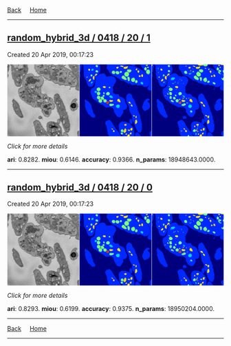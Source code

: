 
[Back](..)&nbsp;&nbsp;&nbsp;&nbsp;&nbsp;[Home](https://leapmanlab.github.io/snapshots)

---

<div class="summary"><a href="1"><h2>random_hybrid_3d / 0418 / 20 / 1</h2></a><p>Created 20 Apr 2019, 00:17:23
</p><a href="1"><img src="1/media/summary.png" align="center"></a><p>
<i>Click for more details</i>
</p></div>

**ari**: 0.8282. **miou**: 0.6146. **accuracy**: 0.9366. **n_params**: 18948643.0000. 

---

<div class="summary"><a href="0"><h2>random_hybrid_3d / 0418 / 20 / 0</h2></a><p>Created 20 Apr 2019, 00:17:23
</p><a href="0"><img src="0/media/summary.png" align="center"></a><p>
<i>Click for more details</i>
</p></div>

**ari**: 0.8293. **miou**: 0.6199. **accuracy**: 0.9375. **n_params**: 18950204.0000. 

---

[Back](..)&nbsp;&nbsp;&nbsp;&nbsp;&nbsp;[Home](https://leapmanlab.github.io/snapshots)

---